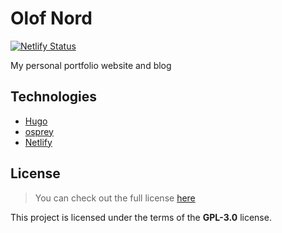# Olof Nord

[![Netlify Status](https://api.netlify.com/api/v1/badges/58262ebd-e5d9-47e7-afe1-be59ac670cf0/deploy-status)](https://app.netlify.com/sites/olof/deploys)

My personal portfolio website and blog

## Technologies

- [Hugo](https://gohugo.io/)
- [osprey](https://github.com/tomanistor/osprey)
- [Netlify](https://www.netlify.com/)

## License

>You can check out the full license [here](https://github.com/olof-nord/olof-nord.github.io/blob/master/LICENSE)

This project is licensed under the terms of the **GPL-3.0** license.
